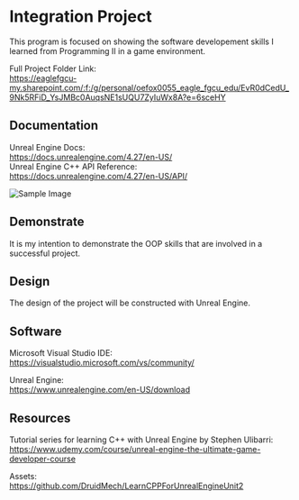 # Integration Project

This program is focused on showing the software developement skills I learned from Programming II in a game environment.

Full Project Folder Link: <br />
https://eaglefgcu-my.sharepoint.com/:f:/g/personal/oefox0055_eagle_fgcu_edu/EvR0dCedU_9Nk5RFiD_YsJMBc0AuqsNE1sUQU7ZyIuWx8A?e=6sceHY

## Documentation
Unreal Engine Docs: <br />
https://docs.unrealengine.com/4.27/en-US/ <br />
Unreal Engine C++ API Reference: <br />
https://docs.unrealengine.com/4.27/en-US/API/ <br />

![Sample Image](GamePreview.png)

## Demonstrate

It is my intention to demonstrate the OOP skills that are involved in a successful project.

## Design

The design of the project will be constructed with Unreal Engine.

## Software

Microsoft Visual Studio IDE: <br />
https://visualstudio.microsoft.com/vs/community/

Unreal Engine: <br />
https://www.unrealengine.com/en-US/download

## Resources

Tutorial series for learning C++ with Unreal Engine by Stephen Ulibarri: <br />
https://www.udemy.com/course/unreal-engine-the-ultimate-game-developer-course

Assets: <br />
https://github.com/DruidMech/LearnCPPForUnrealEngineUnit2
